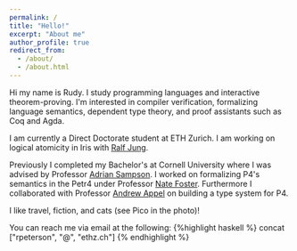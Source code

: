 ```yaml
---
permalink: /
title: "Hello!"
excerpt: "About me"
author_profile: true
redirect_from: 
  - /about/
  - /about.html
---
```


Hi my name is Rudy. I study programming languages and interactive theorem-proving. I'm interested in compiler verification, formalizing language semantics, dependent type theory, and proof assistants such as Coq and Agda.

I am currently a Direct Doctorate student at ETH Zurich. I am working on logical atomicity in Iris with [Ralf Jung](https://research.ralfj.de/).

Previously I completed my Bachelor's at Cornell University where I was advised by Professor [Adrian Sampson](https://www.cs.cornell.edu/~asampson/). I worked on formalizing P4's semantics in the Petr4 under Professor [Nate Foster](https://www.cs.cornell.edu/~jnfoster/). Furthermore I collaborated with Professor [Andrew Appel](https://www.cs.princeton.edu/~appel/) on building a type system for P4.

I like travel, fiction, and cats (see Pico in the photo)!

You can reach me via email at the following:
{%highlight haskell %}
concat ["rpeterson", "@", "ethz.ch"]
{% endhighlight %}
